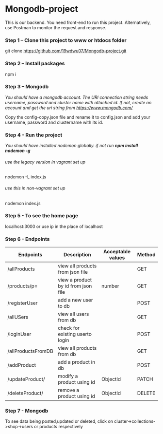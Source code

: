# Mongodb-project


This is our backend. You need front-end to run this project. Alternatively, use Postman to monitor the request and response.

### Step 1 – Clone this project to www or htdocs folder


git clone https://github.com/19wdwu07/Mongodb-project.git


### Step 2 – Install packages

npm i


### Step 3 – Mongodb

*You should have a mongodb account. The URI connection string needs username, password and cluster name with attached id. If not, create an account and get the uri string from https://www.mongodb.com/*

Copy the config-copy.json file and rename it to config.json and add your username, password and clustername with its id.

### Step 4 - Run the project

*You should have installed nodemon globally. if not run **npm install nodemon -g***

###### use the legacy version in vagrant set up
nodemon -L index.js


###### use this in non-vagrant set up
nodemon index.js


### Step 5 - To see the home page

localhost:3000 or use ip in the place of localhost


### Step 6 - Endpoints

**Endpoints**       | **Description**             |**Acceptable values**| **Method**|
--------------------|-----------------------------|---------------------|-----------|
|/allProducts       | view all products from json file|                 | GET       |
|/products/p=       | view a product by id from json file|number        | GET       |
|/registerUser      | add a new user to db          |                   | POST      |
|/allUSers          | view all users from db      |                     | GET       |
|/loginUser         | check for  existing  userto login |               | POST      |
|/allProductsFromDB | view all products from db    |                    | GET       |
|/addProduct        | add a product in db        |                      | POST      |
|/updateProduct/    | modify a product using id     |  ObjectId         | PATCH     |
|/deleteProduct/    | remove a product using id     |  ObjectId         | DELETE    |


### Step 7 - Mongodb

To see data being posted,updated or deleted,  click on cluster->collections->shop->users or products respectively
